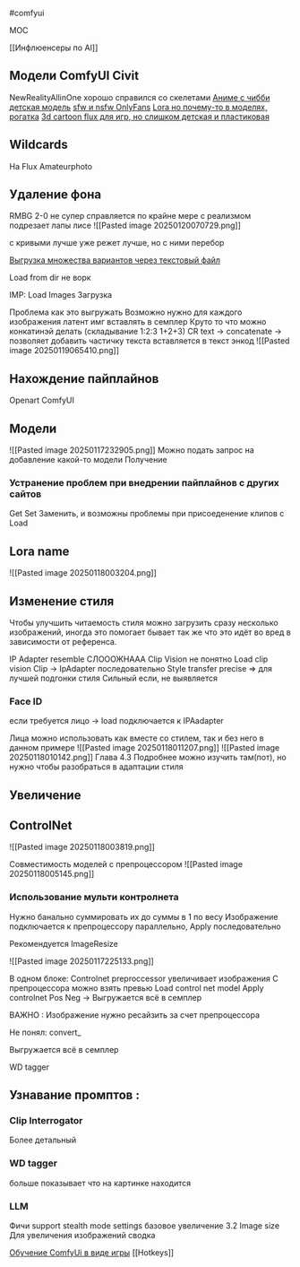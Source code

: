 #comfyui

MOC

[[Инфлюенсеры по AI]]
## Модели ComfyUI Civit

NewRealityAllinOne хорошо справился со скелетами
[Аниме с чибби](https://civitai.com/models/934628/animepro-flux)
[детская модель](https://civitai.com/images/8920109)
[sfw и nsfw OnlyFans](https://civitai.com/models/226533/iniverse-mixsfw-and-nsfw)
[Lora но почему-то в моделях, рогатка](https://civitai.com/models/824950/stoiqo-afrodite-lora)
[3d cartoon flux для игр, но слишком детская и пластиковая](https://civitai.com/models/662924/3d-cartoon-vision-flux)

## Wildcards 
На Flux Amateurphoto

## Удаление фона 

RMBG 2-0 не супер справляется по крайне мере с реализмом подрезает лапы лисе
![[Pasted image 20250120070729.png]]

c кривыми лучше уже режет лучше, но с ними перебор

[Выгрузка множества вариантов через текстовый файл](https://www.youtube.com/watch?v=YR68lAhCFxg)

Load from dir не ворк


IMP:
Load Images Загрузка

Проблема как это выгружать
Возможно нужно для каждого изображения латент имг вставлять в семплер
Круто то что можно конкатинэй делать (складывание 1:2:3
1+2+3)
CR text -> concatenate -> 
позволяет добавить частичку текста
вставляется в текст энкод
![[Pasted image 20250119065410.png]]



## Нахождение пайплайнов

Openart
ComfyUI

## Модели
![[Pasted image 20250117232905.png]]
Можно подать запрос на добавление какой-то модели
Получение

### Устранение проблем при внедрении пайплайнов с других сайтов

Get Set Заменить, и возможны проблемы при присоеденение клипов с Load


## Lora name 

![[Pasted image 20250118003204.png]]

## Изменение стиля 

Чтобы улучшить читаемость стиля можно загрузить сразу несколько изображений, иногда это помогает бывает так же что это идёт во вред в зависимости от референса. 

IP Adapter 
resemble
СЛОООЖНААА 
Clip Vision не понятно Load clip vision
Clip -> IpAdapter последовательно 
Style transfer precise => для лучшей подгонки стиля
Сильный если, не выявляется

### Face ID
если требуется лицо -> load подключается к IPAadapter

Лица можно использовать как вместе со стилем, так и без него в данном примере 
![[Pasted image 20250118011207.png]]
![[Pasted image 20250118010142.png]]
Глава 4.3 Подробнее можно изучить там(пот), но нужно чтобы разобраться в адаптации стиля 


## Увеличение


## ControlNet


![[Pasted image 20250118003819.png]]

Совместимость моделей с препроцессором 
![[Pasted image 20250118005145.png]]

### Использование мульти контролнета

Нужно банально суммировать их до суммы в 1 по весу
Изображение подключается к препроцессору параллельно, Apply последовательно



Рекомендуется ImageResize

![[Pasted image 20250117225133.png]]

В одном блоке:
Controlnet preproccessor увеличивает изображения 
С препроцессора можно взять превью 
Load control net model 
Apply controlnet Pos Neg -> Выгружается всё в семплер

ВАЖНО : Изображение нужно ресайзить за счет препроцессора

Не понял: convert_

Выгружается всё в семплер

WD tagger

## Узнавание промптов :

### Clip Interrogator 
Более детальный

### WD tagger

 больше показывает что на картинке находится

### LLM




Фичи support stealth mode settings
	базовое увеличение
	3.2 Image size Для увеличения изображений сводка 

[Обучение ComfyUi в виде игры](https://comfyanonymous.github.io/ComfyUI_tutorial_vn/)
[[Hotkeys]]


